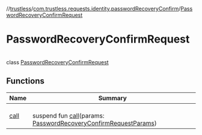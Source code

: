 //[trustless](../../../index.md)/[com.trustless.requests.identity.passwordRecoveryConfirm](../index.md)/[PasswordRecoveryConfirmRequest](index.md)

# PasswordRecoveryConfirmRequest

\
class [PasswordRecoveryConfirmRequest](index.md)

## Functions

| Name | Summary |
|---|---|
| [call](call.md) | <br>suspend fun [call](call.md)(params: [PasswordRecoveryConfirmRequestParams](../-password-recovery-confirm-request-params/index.md)) |
